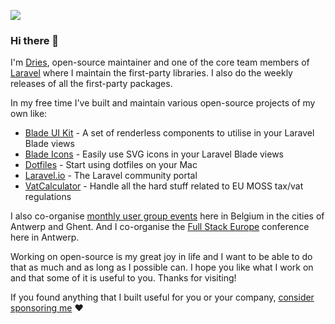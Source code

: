 ![](https://github.com/driesvints/driesvints/blob/master/banner.jpeg)

### Hi there 👋

I'm [Dries](https://driesvints.com), open-source maintainer and one of the core team members of [Laravel](https://github.com/laravel) where I maintain the first-party libraries. I also do the weekly releases of all the first-party packages.

In my free time I've built and maintain various open-source projects of my own like:

- [Blade UI Kit](https://github.com/blade-ui-kit/blade-ui-kit) - A set of renderless components to utilise in your Laravel Blade views
- [Blade Icons](https://github.com/blade-ui-kit/blade-icons) - Easily use SVG icons in your Laravel Blade views
- [Dotfiles](https://github.com/driesvints/dotfiles) - Start using dotfiles on your Mac
- [Laravel.io](https://github.com/laravelio/portal) - The Laravel community portal
- [VatCalculator](https://github.com/driesvints/vat-calculator) - Handle all the hard stuff related to EU MOSS tax/vat regulations

I also co-organise [monthly user group events](https://fullstackbelgium.be/) here in Belgium in the cities of Antwerp and Ghent. And I co-organise the [Full Stack Europe](https://fullstackeurope.com/) conference here in Antwerp.

Working on open-source is my great joy in life and I want to be able to do that as much and as long as I possible can. I hope you like what I work on and that some of it is useful to you. Thanks for visiting!

If you found anything that I built useful for you or your company, [consider sponsoring me](https://github.com/sponsors/driesvints) ❤️
